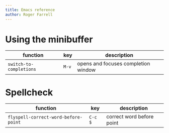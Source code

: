 ```yaml
---
title: Emacs reference
author: Roger Farrell
---
```


# Using the minibuffer

| function                | key   | description                         |
|-------------------------|-------|-------------------------------------|
| `switch-to-completions` | `M-v` | opens and focuses completion window |

# Spellcheck

| function                             | key     | description               |
|--------------------------------------|---------|---------------------------|
| `flyspell-correct-word-before-point` | `C-c $` | correct word before point |
